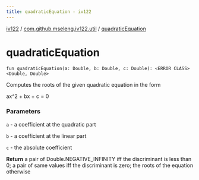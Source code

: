 ```yaml
---
title: quadraticEquation - iv122
---
```


[iv122](../index.md) / [com.github.mseleng.iv122.util](index.md) / [quadraticEquation](.)

# quadraticEquation

`fun quadraticEquation(a: Double, b: Double, c: Double): <ERROR CLASS><Double, Double>`

Computes the roots of the given quadratic equation in the form

ax^2 + bx + c = 0

### Parameters

`a` - a coefficient at the quadratic part

`b` - a coefficient at the linear part

`c` - the absolute coefficient

**Return**
a pair of Double.NEGATIVE_INFINITY iff the discriminant is less than 0;
a pair of same values iff the discriminant is zero; the roots of the equation otherwise

